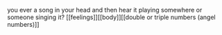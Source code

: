 you ever a song in your head and then hear it playing somewhere or someone singing it?
[[feelings]][[body]][[double or triple numbers (angel numbers)]]